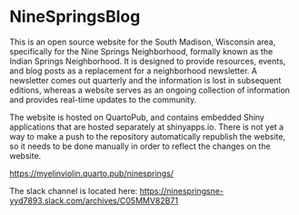 # NineSpringsBlog

This is an open source website for the South Madison, Wisconsin area, specifically for the Nine Springs Neighborhood, formally known as the Indian Springs Neighborhood. It is designed to provide resources, events, and blog posts as a replacement for a neighborhood newsletter. A newsletter comes out quarterly and the information is lost in subsequent editions, whereas a website serves as an ongoing collection of information and provides real-time updates to the community.

The website is hosted on QuartoPub, and contains embedded Shiny applications that are hosted separately at shinyapps.io. There is not yet a way to make a push to the repository automatically republish the website, so it needs to be done manually in order to reflect the changes on the website.

https://myelinviolin.quarto.pub/ninesprings/

The slack channel is located here: https://ninespringsne-yyd7893.slack.com/archives/C05MMV82B71
